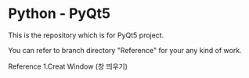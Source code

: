 # Python - PyQt5

This is the repository which is for PyQt5 project.

You can refer to branch directory "Reference" for your any kind of work.

Reference
1.Creat Window (창 띄우기)
